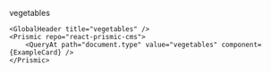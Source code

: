 vegetables

    <GlobalHeader title="vegetables" />
    <Prismic repo="react-prismic-cms">
        <QueryAt path="document.type" value="vegetables" component={ExampleCard} />
    </Prismic>

